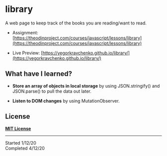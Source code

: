 # library

A web page to keep track of the books you are reading/want to read.

* Assignment: [https://theodinproject.com/courses/javascript/lessons/library](https://theodinproject.com/courses/javascript/lessons/library)

* Live Preview: [https://yegorkravchenko.github.io/library/](https://yegorkravchenko.github.io/library/)

## What have I learned?

* **Store an array of objects in local storage** by using JSON.stringify() and JSON.parse() to pull the data out later.

* **Listen to DOM changes** by using MutationObserver.

## License

[**MIT License**](LICENSE)

***

Started 1/12/20\
Completed 4/12/20